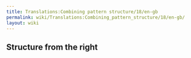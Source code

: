 ```yaml
---
title: Translations:Combining pattern structure/18/en-gb
permalink: wiki/Translations:Combining_pattern_structure/18/en-gb/
layout: wiki
---
```


## Structure from the right
